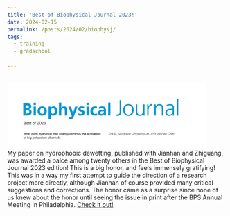 ```yaml
---
title: 'Best of Biophysical Journal 2023!'
date: 2024-02-15
permalink: /posts/2024/02/biophysj/
tags:
  - training
  - gradschool

---
```


<br/><img src="/images/biophysj_best_of_2023_2.jpg" height="150" /><br>
My paper on hydrophobic dewetting, published with Jianhan and Zhiguang, was awarded a palce among twenty others in the Best of Biophysical Journal 2023 edition! This is a big honor, and feels immensely gratifying! This was in a way my first attempt to guide the direction of a research project more directly, although Jianhan of course provided many critical suggestions and corrections. The honor came as a surprise since none of us knew about the honor until seeing the issue in print after the BPS Annual Meeting in Philadelphia. [Check it out!](https://biophysical-journal-bestof2023.elsevierdigitaledition.com/?submissionGuid=5f92558b-fb04-46e7-90f7-51d558aebfd7)

